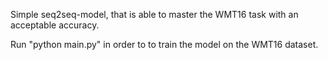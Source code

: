 Simple seq2seq-model, that is able to master the WMT16 task with an acceptable accuracy.

Run "python main.py" in order to to train the model on the WMT16 dataset.
